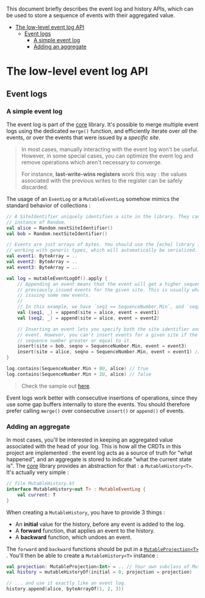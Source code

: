 This document briefly describes the event log and history APIs, which can be used to store a sequence of events with their aggregated value.

<!--- TOC --->
- [The low-level event log API](#the-low-level-event-log-api)
  - [Event logs](#event-logs)
    - [A simple event log](#a-simple-event-log)
    - [Adding an aggregate](#adding-an-aggregate)
<!-- END -->

# The low-level event log API

## Event logs

### A simple event log

The event log is part of the [core](https://github.com/markdown-party/mono/tree/main/echo-core)
library. It's possible to merge multiple event logs using the dedicated `merge()` function, and
efficiently iterate over _all_ the events, or over the events that were issued by a _specific site_.

> In most cases, manually interacting with the event log won't be useful. However, in some special
> cases, you can optimize the event log and remove operations which aren't necessary to converge.
>
> For instance, **last-write-wins registers** work this way : the values associated with the
> previous writes to the register can be safely discarded.

The usage of an `EventLog` or a `MutableEventLog` somehow mimics the standard behavior of
collections :

```kotlin
// A SiteIdentifier uniquely identifies a site in the library. They can be constructed with an
// instance of Random.
val alice = Random.nextSiteIdentifier()
val bob = Random.nextSiteIdentifier()

// Events are just arrays of bytes. You should use the [echo] library if you're interested in
// working with generic types, which will automatically be serialized.
val event1: ByteArray = ..
val event2: ByteArray = ..
val event3: ByteArray = ..

val log = mutableEventLogOf().apply {
    // Appending an event means that the event will get a higher sequence number than all the
    // previously issued events for the given site. This is usually what you'll want to do when
    // issuing some new events.
    //
    // In this example, we have `seq1 == SequenceNumber.Min`, and `seq2 == SequenceNumber.Min + 1u`.
    val (seq1, _) = append(site = alice, event = event1)
    val (seq2, _) = append(site = alice, event = event2)

    // Inserting an event lets you specify both the site identifier and the sequence number for an
    // event. However, you can't insert events for a given site if the log has already seen a
    // sequence number greater or equal to it.
    insert(site = bob, seqno = SequenceNumber.Min, event = event3)
    insert(site = alice, seqno = SequenceNumber.Min, event = event1) // no effect
}

log.contains(SequenceNumber.Min + 0U, alice) // true
log.contains(SequenceNumber.Min + 2U, alice) // false
```

> Check the sample out [here](https://github.com/markdown-party/mono/tree/main/sample-walkthrough/src/main/kotlin/io/github/alexandrepiveteau/echo/samples/log/main.kt).

Event logs work better with consecutive insertions of operations, since they use some gap buffers
internally to store the events. You should therefore prefer calling `merge()` over
consecutive `insert()` or `append()` of events.

### Adding an aggregate

In most cases, you'll be interested in keeping an aggregated value associated with the head of your
log. This is how all the CRDTs in this project are implemented : the event log acts as a source of
truth for "what happened", and an aggregate is stored to indicate "what the current state is".
The [core](https://github.com/markdown-party/mono/tree/main/echo-core) library provides an
abstraction for that : a `MutableHistory<T>`. It's actually very simple :

```kotlin
// file MutableHistory.kt
interface MutableHistory<out T> : MutableEventLog {
    val current: T
}
```

When creating a `MutableHistory`, you have to provide 3 things :

+ An **initial** value for the history, before any event is added to the log.
+ A **forward** function, that applies an event to the history.
+ A **backward** function, which undoes an event.

The `forward` and `backward` functions should be put in
a [`MutableProjection<T>`](https://github.com/markdown-party/mono/blob/main/echo-core/src/commonMain/kotlin/io/github/alexandrepiveteau/echo/core/log/MutableProjection.kt)
. You'll then be able to create a `MutableHistory<T>` instance :

```kotlin
val projection: MutableProjection<Int> = .. // Your own subclass of MutableProjection<Int>
val history = mutableHistoryOf(initial = 0, projection = projection)

// ... and use it exactly like an event log.
history.append(alice, byteArrayOf(1, 2, 3))
```
